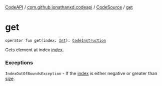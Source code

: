 [CodeAPI](../../index.md) / [com.github.jonathanxd.codeapi](../index.md) / [CodeSource](index.md) / [get](.)

# get

`operator fun get(index: `[`Int`](https://kotlinlang.org/api/latest/jvm/stdlib/kotlin/-int/index.html)`): `[`CodeInstruction`](../-code-instruction.md)

Gets element at index [index](get.md#com.github.jonathanxd.codeapi.CodeSource$get(kotlin.Int)/index).

### Exceptions

`IndexOutOfBoundsException` - If the [index](get.md#com.github.jonathanxd.codeapi.CodeSource$get(kotlin.Int)/index) is either negative or greater than [size](size.md).